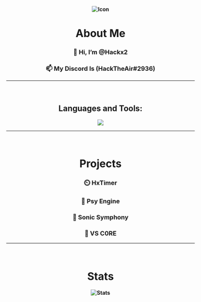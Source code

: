 <div align="center" style="font-weight: bold">

![Icon](https://avatars.githubusercontent.com/u/80620538?s=400&u=6b1ad2f1c6cd7947732f54c45b557182ffcfb599&v=4)

# About Me
### 👋 Hi, I’m @Hackx2<br/>
### 📫 My Discord Is (HackTheAir#2936)<br/>

<hr />
<br/>
  
## Languages and Tools:
<p>
  <img src='https://skillicons.dev/icons?i=haxe,typescript,javascript,vscode,python,lua'/>
</p>
  
<hr />
<br/>
  
# Projects
### ⏲️ HxTimer
### 🔮 Psy Engine
### 🦔 Sonic Symphony
### 💍 VS C0RE

<hr />
<br/>

# Stats
![Stats](https://github-readme-stats.vercel.app/api?username=Hackx2&show_icons=true&theme=radical&count_private=true)
</div>
<!---
Hackx2/Hackx2 is a ✨ special ✨ repository because its `README.md` (this file) appears on your GitHub profile.
You can click the Preview link to take a look at your changes.
--->


<!---yea hi all hehehhehehehehehhehehehehheheehehheh ehehehe
ayo
UwU
OwO

Funfact i am not gonna change this 

08/07/2022 Its still here
09/07/2022 Still here
04/08/2022 still here LOL
--->
